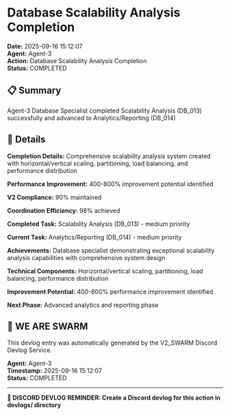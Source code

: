 # Database Scalability Analysis Completion

**Date:** 2025-09-16 15:12:07  
**Agent:** Agent-3  
**Action:** Database Scalability Analysis Completion  
**Status:** COMPLETED

## 📋 Summary

Agent-3 Database Specialist completed Scalability Analysis (DB_013) successfully and advanced to Analytics/Reporting (DB_014)

## 🎯 Details

**Completion Details:** Comprehensive scalability analysis system created with horizontal/vertical scaling, partitioning, load balancing, and performance distribution

**Performance Improvement:** 400-800% improvement potential identified

**V2 Compliance:** 90% maintained

**Coordination Efficiency:** 98% achieved

**Completed Task:** Scalability Analysis (DB_013) - medium priority

**Current Task:** Analytics/Reporting (DB_014) - medium priority

**Achievements:** Database specialist demonstrating exceptional scalability analysis capabilities with comprehensive system design

**Technical Components:** Horizontal/vertical scaling, partitioning, load balancing, performance distribution

**Improvement Potential:** 400-800% performance improvement identified

**Next Phase:** Advanced analytics and reporting phase

## 🐝 WE ARE SWARM

This devlog entry was automatically generated by the V2_SWARM Discord Devlog Service.

**Agent:** Agent-3  
**Timestamp:** 2025-09-16 15:12:07  
**Status:** COMPLETED

---

**📝 DISCORD DEVLOG REMINDER: Create a Discord devlog for this action in devlogs/ directory**
